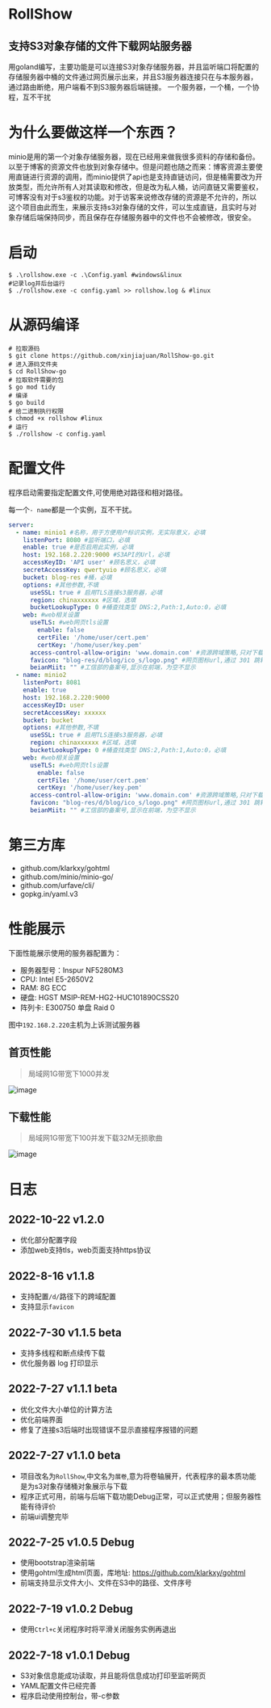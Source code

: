 # RollShow
## 支持S3对象存储的文件下载网站服务器
用goland编写，主要功能是可以连接S3对象存储服务器，并且监听端口将配置的存储服务器中桶的文件通过网页展示出来，并且S3服务器连接只在与本服务器，通过路由断绝，用户端看不到S3服务器后端链接。
一个服务器，一个桶，一个协程，互不干扰

# 为什么要做这样一个东西？
minio是用的第一个对象存储服务器，现在已经用来做我很多资料的存储和备份。以至于博客的资源文件也放到对象存储中。但是问题也随之而来：博客资源主要使用直链进行资源的调用，而minio提供了api也是支持直链访问，但是桶需要改为开放类型，而允许所有人对其读取和修改，但是改为私人桶，访问直链又需要鉴权，可博客没有对于s3鉴权的功能。对于访客来说修改存储的资源是不允许的，所以这个项目由此而生，来展示支持s3对象存储的文件，可以生成直链，且实时与对象存储后端保持同步，而且保存在存储服务器中的文件也不会被修改，很安全。



# 启动
```shell
$ .\rollshow.exe -c .\Config.yaml #windows&linux
#记录log并后台运行
$ ./rollshow.exe -c config.yaml >> rollshow.log & #linux
```

# 从源码编译


```shell
# 拉取源码
$ git clone https://github.com/xinjiajuan/RollShow-go.git
# 进入源码文件夹
$ cd RollShow-go
# 拉取软件需要的包
$ go mod tidy
# 编译
$ go build
# 给二进制执行权限
$ chmod +x rollshow #linux
# 运行
$ ./rollshow -c config.yaml
```
# 配置文件
程序启动需要指定配置文件,可使用绝对路径和相对路径。

每一个`- name`都是一个实例，互不干扰。

```yaml
server:
  - name: minio1 #名称，用于方便用户标识实例，无实际意义，必填
    listenPort: 8080 #监听端口，必填
    enable: true #是否启用此实例，必填
    host: 192.168.2.220:9000 #S3API的Url，必填
    accessKeyID: 'API user' #顾名思义，必填
    secretAccessKey: qwertyuio #顾名思义，必填
    bucket: blog-res #桶，必填
    options: #其他参数,不填
      useSSL: true # 启用TLS连接s3服务器，必填
      region: chinaxxxxxx #区域，选填
      bucketLookupType: 0 #桶查找类型 DNS:2,Path:1,Auto:0，必填
    web: #web相关设置
      useTLS: #web网页tls设置
        enable: false
        certFile: '/home/user/cert.pem'
        certKey: '/home/user/key.pem'
      access-control-allow-origin: 'www.domain.com' #资源跨域策略,只对下载链接有效,主页无跨域设置
      favicon: "blog-res/d/blog/ico_s/logo.png" #网页图标url,通过 301 跳转获取,暂不支持本地图片,请使用在线资源
      beianMiit: "" #工信部的备案号,显示在前端，为空不显示
  - name: minio2
    listenPort: 8081
    enable: true
    host: 192.168.2.220:9000
    accessKeyID: user
    secretAccessKey: xxxxxx
    bucket: bucket
    options: #其他参数,不填
      useSSL: true # 启用TLS连接s3服务器，必填
      region: chinaxxxxxx #区域，选填
      bucketLookupType: 0 #桶查找类型 DNS:2,Path:1,Auto:0，必填
    web: #web相关设置
      useTLS: #web网页tls设置
        enable: false
        certFile: '/home/user/cert.pem'
        certKey: '/home/user/key.pem'
      access-control-allow-origin: 'www.domain.com' #资源跨域策略,只对下载链接有效,主页无跨域设置
      favicon: "blog-res/d/blog/ico_s/logo.png" #网页图标url,通过 301 跳转获取,暂不支持本地图片,请使用在线资源
      beianMiit: "" #工信部的备案号,显示在前端，为空不显示
```

# 第三方库

- github.com/klarkxy/gohtml
- github.com/minio/minio-go/
- github.com/urfave/cli/
- gopkg.in/yaml.v3

# 性能展示
下面性能展示使用的服务器配置为：
- 服务器型号：Inspur NF5280M3
- CPU: Intel E5-2650V2
- RAM: 8G ECC
- 硬盘: HGST MSIP-REM-HG2-HUC101890CSS20
- 阵列卡: E300750 单盘 Raid 0

图中`192.168.2.220`主机为上诉测试服务器

## 首页性能
> 局域网1G带宽下1000并发

![image](https://user-images.githubusercontent.com/36360150/181248990-7bff889a-1ec7-4f85-8958-cb607ad6f081.png)

## 下载性能
> 局域网1G带宽下100并发下载32M无损歌曲

![image](https://user-images.githubusercontent.com/36360150/181250742-d76f904b-7741-4ad4-9bbc-c9b2551be90e.png)

# 日志
## 2022-10-22 v1.2.0

- 优化部分配置字段
- 添加web支持tls，web页面支持https协议

## 2022-8-16 v1.1.8

- 支持配置`/d/`路径下的跨域配置
- 支持显示`favicon`

## 2022-7-30 v1.1.5 beta

- 支持多线程和断点续传下载
- 优化服务器 log 打印显示

## 2022-7-27 v1.1.1 beta

- 优化文件大小单位的计算方法
- 优化前端界面
- 修复了连接s3后端时出现错误不显示直接程序报错的问题

## 2022-7-27 v1.1.0 beta

- 项目改名为`RollShow`,中文名为`展卷`,意为将卷轴展开，代表程序的最本质功能是为s3对象存储桶对象展示与下载
- 程序正式可用，前端与后端下载功能Debug正常，可以正式使用；但服务器性能有待评价
- 前端ui调整完毕

## 2022-7-25 v1.0.5 Debug

- 使用bootstrap渲染前端
- 使用gohtml生成html页面，库地址: https://github.com/klarkxy/gohtml
- 前端支持显示文件大小、文件在S3中的路径、文件序号

## 2022-7-19 v1.0.2 Debug

- 使用`Ctrl+c`关闭程序时将平滑关闭服务实例再退出
## 2022-7-18 v1.0.1 Debug

- S3对象信息能成功读取，并且能将信息成功打印至监听网页
- YAML配置文件已经完善
- 程序启动使用控制台，带-c参数
